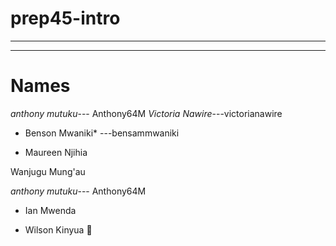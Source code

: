 # prep45-intro

---

---

# Names
*anthony mutuku*--- Anthony64M
*Victoria Nawire*---victorianawire

* Benson Mwaniki* ---bensammwaniki

* Maureen Njihia 

Wanjugu Mung'au

_anthony mutuku_--- Anthony64M

- Ian Mwenda

* Wilson Kinyua 🙂
